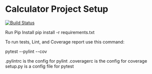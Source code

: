 # Calculator Project Setup
[![Build Status](https://app.travis-ci.com/sourcecode-vj/calc2.svg?branch=calc_refactor)](https://app.travis-ci.com/sourcecode-vj/calc2)

Run Pip Install
pip install -r requirements.txt

To run tests, Lint, and Coverage report use this command:

pytest  --pylint --cov

.pylintrc is the config for pylint
.coveragerc is the config for coverage
setup.py is a config file for pytest
